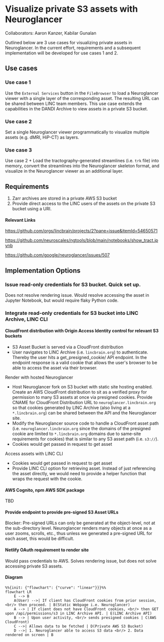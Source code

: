 # Visualize private S3 assets with Neuroglancer

Collaborators: Aaron Kanzer, Kabilar Gunalan

Outlined below are 3 use cases for visualizing private assets in Neuroglancer.
In the current effort, requirements and a subsequent implementation will be developed for use cases 1 and 2.

## Use cases

### Use case 1
Use the `External Services` button in the `FileBrowser` to load a Neuroglancer viewer with
a single layer of the corresponding asset.  The resulting URL can be shared between LINC team members.  This use case extends the capabilities in the DANDI Archive to view assets in a private S3 bucket.

### Use case 2
Set a single Neuroglancer viewer programmatically to visualize multiple assets (e.g. dMRI, HiP-CT) as layers.

### Use case 3
Use case 2 + Load the tractography-generated streamlines (i.e. `trk` file) into memory,
convert the streamlines into the Neuroglancer skeleton format, and visualize in the Neuroglancer
viewer as an additional layer.

## Requirements

1. Zarr archives are stored in a private AWS S3 bucket
2. Provide direct access to the LINC users of the assets on the private S3 bucket using a URI.

#### Relevant Links

https://github.com/orgs/lincbrain/projects/2?pane=issue&itemId=54650571

https://github.com/neuroscales/ngtools/blob/main/notebooks/show_tract.ipynb

https://github.com/google/neuroglancer/issues/507

## Implementation Options

### Issue read-only credentials for S3 bucket. Quick set up.

Does not resolve rendering issue. Would resolve accessing the asset in Jupyter Notebook, but would require flaky Python code.

### Integrate read-only credentials for S3 bucket into LINC Archive, LINC CLI

#### CloudFront distribution with Origin Access Identity control for relevant S3 buckets

- S3 Asset Bucket is served via a CloudFront distribution
- User navigates to LINC Archive (i.e. `lincbrain.org`) to authenticate.  Thereby the user hits a get_presigned_cookie/ API endpoint. In the endpoint response is a valid cookie that allows the user's browser to be able to access the asset via their browser.

Render with hosted Neuroglancer
- Host Neuroglancer fork on S3 bucket with static site hosting enabled. Create an AWS CloudFront distribution to sit as a verified proxy for permission to many S3 assets at once via presigned cookies.  Provide CNAME for CloudFront Distribution URL to `neuroglancer.lincbrain.org` so that cookies generated by LINC Archive (also living at a `*.lincbrain.org`) can be shared between the API and the Neuroglancer site.
- Modify the Neuroglancer source code to handle a CloudFront asset path (i.e. `neuroglancer.lincbrain.org` since the domains of the presigned cookie are limited to `*.lincbrain.org` domains due to same-site requirements for cookies) that is similar to any S3 asset path (i.e. `s3://`).
- Cookies would get passed in request to get asset

Access assets with LINC CLI
  - Cookies would get passed in request to get asset
  - Provide LINC CLI option for retrieving asset. Instead of just referencing the asset directly, we would need to provide a helper function that wraps the request with the cookie.

#### AWS Cognito, npm AWS SDK package

TBD

#### Provide endpoint to provide pre-signed S3 Asset URLs

Blocker: Pre-signed URLs can only be generated at the object-level, not at the sub-directory level. Neuroglancer renders many
objects at once as a user zooms, scrolls, etc., thus unless we generated a pre-signed URL for each asset, this would be difficult.

#### Netlify OAuth requirement to render site

Would pass credentials to AWS.  Solves rendering issue, but does not solve accessing private S3 assets.

#### Diagram

```mermaid
%%{init: {"flowchart": {"curve": "linear"}}}%%
flowchart LR
    E --> B
    A(User) -->| If client has CloudFront cookies from prior session, <br/> then proceed. | B(Static Webpage i.e. Neuroglancer)
    A --> | If client does not have CloudFront cookies, <br/> then GET upon /api/permissions/s3 in LINC Archive API. | E(LINC Archive API)
    B --> | Upon user activity, <br/> sends presigned cookies | C(AWS CloudFront)
    C -->| Allows data to be fetched | D(Private AWS S3 Bucket)
    D -->| 1. Neuroglancer able to access S3 data <br/> 2. Data rendered on screen | B
